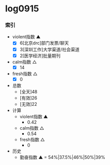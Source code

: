 # log0915

### 索引

- violent指数 ▲
    * [x] 6[北京drc]部门发票/聊天
    * [x] 3[深圳工作]大学渠道/社会渠道
    * [x] 2[医学经济]批量期刊
- calm指数 △
    * [x] 14
- fresh指数 △
    * [x] 0
- 总数
    * [全天]48
    * [有效]26
    * [无效]22
- 计算
    + violent指数 ▲
        * 0.42
    + calm指数 △
        * 0.54
    + fresh指数 △
        * 0
- 历史
    + 勤奋指数 ▲ = 54%|37.5%|46%|50%|39%